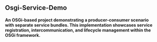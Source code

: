## Osgi-Service-Demo
#### An OSGi-based project demonstrating a producer-consumer scenario with separate service bundles. This implementation showcases service registration, intercommunication, and lifecycle management within the OSGi framework.
